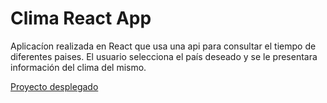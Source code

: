 # Clima React App


Aplicacíon realizada en React que usa una api para consultar el tiempo de diferentes paises. El usuario selecciona el país deseado y se le presentara información del clima del mismo.

[Proyecto desplegado](https://focused-noether-edc848.netlify.app/)
